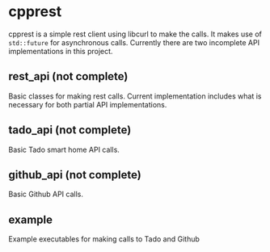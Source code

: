 # cpprest
cpprest is a simple rest client using libcurl to make the calls. It makes use of `std::future` for asynchronous calls. Currently there are two incomplete API implementations in this project. 

## rest_api (not complete)
Basic classes for making rest calls. Current implementation includes what is necessary for both partial API implementations.

## tado_api (not complete)
Basic Tado smart home API calls.

## github_api (not complete)
Basic Github API calls.

## example
Example executables for making calls to Tado and Github